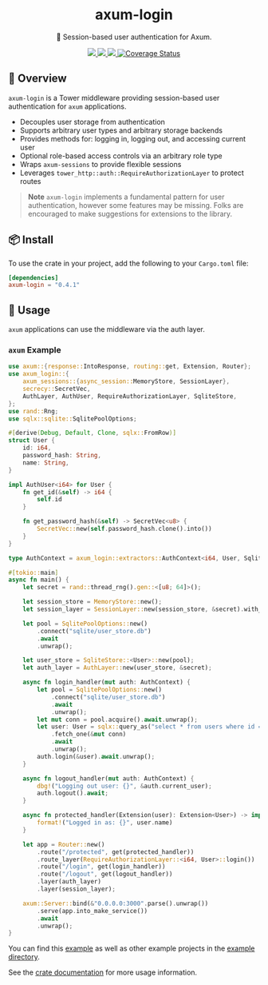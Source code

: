 <h1 align="center">
axum-login
</h1>

<p align="center">
🪪 Session-based user authentication for Axum.
</p>

<div align="center">
<a href="https://crates.io/crates/axum-login">
<img src="https://img.shields.io/crates/v/axum-login.svg" />
</a>
<a href="https://docs.rs/axum-login">
<img src="https://docs.rs/axum-login/badge.svg" />
</a>
<a href="https://github.com/maxcountryman/axum-login/actions/workflows/rust.yml">
<img src="https://github.com/maxcountryman/axum-login/actions/workflows/rust.yml/badge.svg" />
</a>
<a href='https://coveralls.io/github/maxcountryman/axum-login?branch=main'>
<img src='https://coveralls.io/repos/github/maxcountryman/axum-login/badge.svg?branch=main' alt='Coverage Status' />
</a>
</div>

## 🎨 Overview

`axum-login` is a Tower middleware providing session-based user authentication for `axum` applications.

- Decouples user storage from authentication
- Supports arbitrary user types and arbitrary storage backends
- Provides methods for: logging in, logging out, and accessing current user
- Optional role-based access controls via an arbitrary role type
- Wraps `axum-sessions` to provide flexible sessions
- Leverages `tower_http::auth::RequireAuthorizationLayer` to protect routes

> **Note** `axum-login` implements a fundamental pattern for user authentication, however some features may be missing. Folks are encouraged to make suggestions for extensions to the library.

## 📦 Install

To use the crate in your project, add the following to your `Cargo.toml` file:

```toml
[dependencies]
axum-login = "0.4.1"
```

## 🤸 Usage

`axum` applications can use the middleware via the auth layer.

### `axum` Example

```rust
use axum::{response::IntoResponse, routing::get, Extension, Router};
use axum_login::{
    axum_sessions::{async_session::MemoryStore, SessionLayer},
    secrecy::SecretVec,
    AuthLayer, AuthUser, RequireAuthorizationLayer, SqliteStore,
};
use rand::Rng;
use sqlx::sqlite::SqlitePoolOptions;

#[derive(Debug, Default, Clone, sqlx::FromRow)]
struct User {
    id: i64,
    password_hash: String,
    name: String,
}

impl AuthUser<i64> for User {
    fn get_id(&self) -> i64 {
        self.id
    }

    fn get_password_hash(&self) -> SecretVec<u8> {
        SecretVec::new(self.password_hash.clone().into())
    }
}

type AuthContext = axum_login::extractors::AuthContext<i64, User, SqliteStore<User>>;

#[tokio::main]
async fn main() {
    let secret = rand::thread_rng().gen::<[u8; 64]>();

    let session_store = MemoryStore::new();
    let session_layer = SessionLayer::new(session_store, &secret).with_secure(false);

    let pool = SqlitePoolOptions::new()
        .connect("sqlite/user_store.db")
        .await
        .unwrap();

    let user_store = SqliteStore::<User>::new(pool);
    let auth_layer = AuthLayer::new(user_store, &secret);

    async fn login_handler(mut auth: AuthContext) {
        let pool = SqlitePoolOptions::new()
            .connect("sqlite/user_store.db")
            .await
            .unwrap();
        let mut conn = pool.acquire().await.unwrap();
        let user: User = sqlx::query_as("select * from users where id = 1")
            .fetch_one(&mut conn)
            .await
            .unwrap();
        auth.login(&user).await.unwrap();
    }

    async fn logout_handler(mut auth: AuthContext) {
        dbg!("Logging out user: {}", &auth.current_user);
        auth.logout().await;
    }

    async fn protected_handler(Extension(user): Extension<User>) -> impl IntoResponse {
        format!("Logged in as: {}", user.name)
    }

    let app = Router::new()
        .route("/protected", get(protected_handler))
        .route_layer(RequireAuthorizationLayer::<i64, User>::login())
        .route("/login", get(login_handler))
        .route("/logout", get(logout_handler))
        .layer(auth_layer)
        .layer(session_layer);

    axum::Server::bind(&"0.0.0.0:3000".parse().unwrap())
        .serve(app.into_make_service())
        .await
        .unwrap();
}
```

You can find this [example][sqlite-example] as well as other example projects in the [example directory][examples].

See the [crate documentation][docs] for more usage information.

[sqlite-example]: https://github.com/maxcountryman/axum-login/tree/main/examples/sqlite
[examples]: https://github.com/maxcountryman/axum-login/tree/main/examples
[docs]: https://docs.rs/axum-login
